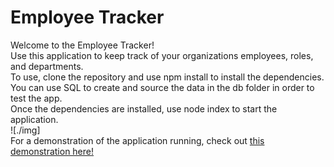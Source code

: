 # Employee Tracker
Welcome to the Employee Tracker!</br>
Use this application to keep track of your organizations employees, roles, and departments.</br>
To use, clone the repository and use npm install to install the dependencies.</br>
You can use SQL to create and source the data in the db folder in order to test the app.</br>
Once the dependencies are installed, use node index to start the application.</br>
![./img]</br>
For a demonstration of the application running, check out <a href="https://drive.google.com/file/d/1XcY3DoIp9cmF0Fjzif_lVEzfr37w_nLy/view">this demonstration here!</a>